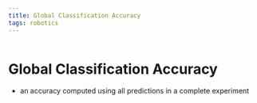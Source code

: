 ```yaml
---
title: Global Classification Accuracy
tags: robotics 
---
```

```toc
```
# Global Classification Accuracy
- an accuracy computed using all predictions in a complete experiment



